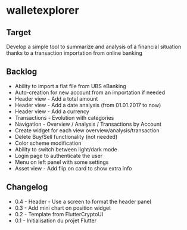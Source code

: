 # walletexplorer

## Target
Develop a simple tool to summarize and analysis of a financial situation thanks to a transaction importation from online banking

## Backlog
* Ability to import a flat file from UBS eBanking
* Auto-creation for new account from an importation if needed
* Header view - Add a total amount
* Header view - Add a date analysis (from 01.01.2017 to now)
* Header view - Add a currency
* Transactions - Evolution with categories
* Navigation - Overview / Analysis / Transactions by Account
* Create widget for each view overview/analysis/transaction 
* Delete Buy/Sell functionality (not needed)
* Color scheme modification
* Ability to switch between light/dark mode
* Login page to authenticate the user
* Menu on left panel with some settings
* Asset view - Add flip on card to show extra info

## Changelog
* 0.4 - Header - Use a screen to format the header panel
* 0.3 - Add mini chart on position widget
* 0.2 - Template from FlutterCryptoUI
* 0.1 - Initialisation du projet Flutter
